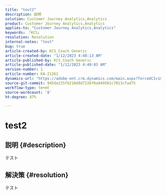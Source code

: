 ```yaml
---
title: "test2"
description: 説明
solution: Customer Journey Analytics,Analytics
product: Customer Journey Analytics,Analytics
applies-to: "Customer Journey Analytics,Analytics"
keywords: 「KCS」
resolution: Resolution
internal-notes: "test"
bug: true
article-created-by: KCS_Coach Generic
article-created-date: "1/12/2023 4:48:13 AM"
article-published-by: KCS_Coach Generic
article-published-date: "1/12/2023 4:49:03 AM"
version-number: 1
article-number: KA-21261
dynamics-url: "https://adobe-ent.crm.dynamics.com/main.aspx?forceUCI=1&pagetype=entityrecord&etn=knowledgearticle&id=55979c51-3492-ed11-aad1-6045bd006149"
source-git-commit: 945de225f6210d9d7226f0a949581c7013cfad75
workflow-type: tm+mt
source-wordcount: '8'
ht-degree: 87%

---
```


# test2

## 説明 {#description}

テスト

## 解決策 {#resolution}


テスト
